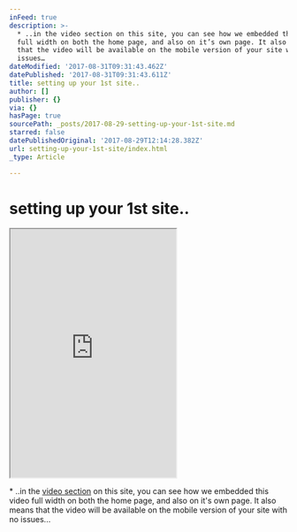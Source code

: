 ```yaml
---
inFeed: true
description: >-
  * ..in the video section on this site, you can see how we embedded this video
  full width on both the home page, and also on it’s own page. It also means
  that the video will be available on the mobile version of your site with no
  issues…
dateModified: '2017-08-31T09:31:43.462Z'
datePublished: '2017-08-31T09:31:43.611Z'
title: setting up your 1st site..
author: []
publisher: {}
via: {}
hasPage: true
sourcePath: _posts/2017-08-29-setting-up-your-1st-site.md
starred: false
datePublishedOriginal: '2017-08-29T12:14:28.382Z'
url: setting-up-your-1st-site/index.html
_type: Article

---
```

# setting up your 1st site..

<iframe src="https://the-grid.github.io/ed-userhtml/?g=eJx1kEFLxDAQhe_5FSHg0aYK66G2PQqCRz14TJrpNmzSKcm0YZX974a2rLDi3OZj5s17U0c6O2hZ0eFIyo4Q-DfjuSaMliyOFQ_gFNkFnleerKGh4g9lebeBAexxoIqXWzspY-x4vNdIhL7ih6fi8ZBHL6xYrAH8I690RDfTLk84XaUc9L-6_97dyIXVco9SG7vwzqkYG3FNJTK3fVAeeAxdIwaiKVZSppSKM840a8gv8BK8BiMn9Wne9PvLh3oVfN3SGAyERpSCJ9AnS8o5TP3sXOwCwMg9ft2i2373tL5BtLXc_GRjMjtuGfsBIkF-JQ" height="450" style=""></iframe>

\* ..in the [video section][0] on this site, you can see how we embedded this video full width on both the home page, and also on it's own page. It also means that the video will be available on the mobile version of your site with no issues...

[0]: https://video.abc-xyz.us/